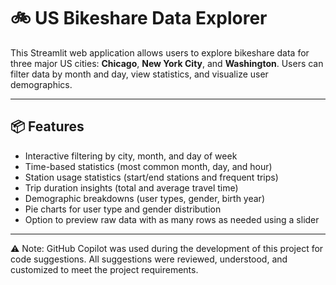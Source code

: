 # 🚲 US Bikeshare Data Explorer

This Streamlit web application allows users to explore bikeshare data for three major US cities: **Chicago**, **New York City**, and **Washington**. Users can filter data by month and day, view statistics, and visualize user demographics.

---

## 📦 Features

- Interactive filtering by city, month, and day of week  
- Time-based statistics (most common month, day, and hour)  
- Station usage statistics (start/end stations and frequent trips)  
- Trip duration insights (total and average travel time)  
- Demographic breakdowns (user types, gender, birth year)  
- Pie charts for user type and gender distribution  
- Option to preview raw data with as many rows as needed using a slider

---
⚠️ Note: GitHub Copilot was used during the development of this project for code suggestions. All suggestions were reviewed, understood, and customized to meet the project requirements.
